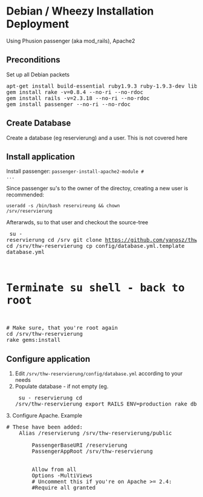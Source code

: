 Debian / Wheezy Installation Deployment
==============================================
Using Phusion passenger (aka mod_rails), Apache2

Preconditions
-----------------------------

Set up all Debian packets

<pre>apt-get install build-essential ruby1.9.3 ruby-1.9.3-dev libmysqlclient-dev mysql-server git apache2
gem install rake -v=0.8.4 --no-ri --no-rdoc
gem install rails -v=2.3.18 --no-ri --no-rdoc
gem install passenger --no-ri --no-rdoc</pre>


Create Database
---------------------

Create a database (eg reservierung) and a user. This is not covered here


Install application
------------------

Install passenger: <code>passenger-install-apache2-module # ...</code>

Since passenger su's to the owner of the directoy, creating a new user is recommended:

<code>useradd -s /bin/bash reservireung && chown /srv/reservierung</code>

Afterarwds, su to that user and checkout the source-tree<pre>
su - reservierung
cd /srv
git clone https://github.com/yanosz/thw-reservierung.git
cd /srv/thw-reservierung
cp config/database.yml.template database.yml
# Terminate su shell - back to root
</pre>

<pre>
# Make sure, that you're root again
cd /srv/thw-reservierung
rake gems:install
</pre>


Configure application
------------------------

1. Edit <code>/srv/thw-reservierung/config/database.yml</code> according to your needs
2. Populate database - if not empty (eg. <pre>
su - reservierung
cd /srv/thw-reservierung
export RAILS_ENV=production
rake db:migrate
</pre>
3. Configure Apache. Example<pre>
# These have been added:
    Alias /reservierung /srv/thw-reservierung/public
    <Location /reservierung>
        PassengerBaseURI /reservierung
        PassengerAppRoot /srv/thw-reservierung
    </Location>
    <Directory /srv/thw-reservierung>
        Allow from all
        Options -MultiViews
        # Uncomment this if you're on Apache >= 2.4:
        #Require all granted
    </Directory>
</pre>
